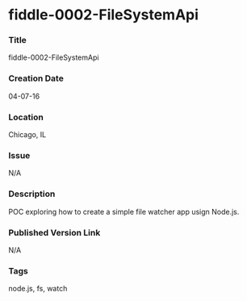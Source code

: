 fiddle-0002-FileSystemApi
======

### Title

fiddle-0002-FileSystemApi


### Creation Date

04-07-16


### Location

Chicago, IL


### Issue

N/A

### Description

POC exploring how to create a simple file watcher app usign Node.js.


### Published Version Link

N/A


### Tags

node.js, fs, watch
